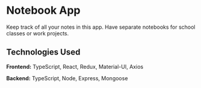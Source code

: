 # Notebook App

Keep track of all your notes in this app. Have separate notebooks for school classes or work projects.

## Technologies Used
**Frontend:** TypeScript, React, Redux, Material-UI, Axios

**Backend:** TypeScript, Node, Express, Mongoose
